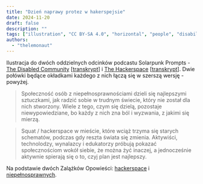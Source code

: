```yaml
---
title: "Dzień naprawy protez w hakerspejsie"
date: 2024-11-20
draft: false
description: ""
tags: ["illustration", "CC BY-SA 4.0", "horizontal", "people", "disability", "technology", "library", "economy", "cooperation"]
authors:
  - "thelemonaut"
---
```


Ilustracja do dwóch oddzielnych odcinków podcastu Solarpunk Prompts - [The Disabled Community](https://podcast.tomasino.org/@SolarpunkPrompts/episodes/the-disabled-community) [[transkrypt](https://wiki.tomasino.org/writing/Solarpunk-Prompts---The-Disabled-Community)] i [The Hackerspace](https://podcast.tomasino.org/@SolarpunkPrompts/episodes/the-hackerspace) [[transkrypt](https://wiki.tomasino.org/writing/Solarpunk-Prompts---The-Hackerspace)]. Dwie połówki będące okładkami każdego z nich łączą się w szerszą wersję - powyżej.

> Społeczność osób z niepełnosprawnościami dzieli się najlepszymi sztuczkami, jak radzić sobie w trudnym świecie, który nie został dla nich stworzony. Wiele z tego, czym się dzielą, pozostaje niewypowiedziane, bo każdy z nich zna ból i wyzwania, z jakimi się mierzą.

> Squat / hackerspace w mieście, które wciąż trzyma się starych schematów, podczas gdy reszta świata się zmienia. Aktywiści, technolodzy, wynalazcy i edukatorzy próbują pokazać społecznościom wokół siebie, że można żyć inaczej, a jednocześnie aktywnie spierają się o to, czyj plan jest najlepszy.

Na podstawie dwóch Zalążków Opowieści: [hackerspace](/pl/seeds/the-hackerspace) i [niepełnosprawnych](/pl/seeds/the-disabled-community).
